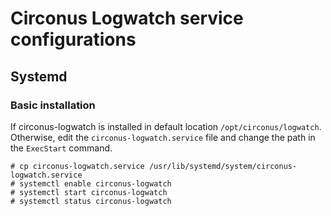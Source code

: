 # Circonus Logwatch service configurations

## Systemd

### Basic installation

If circonus-logwatch is installed in default location `/opt/circonus/logwatch`. Otherwise, edit the `circonus-logwatch.service` file and change the path in the `ExecStart` command.

```
# cp circonus-logwatch.service /usr/lib/systemd/system/circonus-logwatch.service
# systemctl enable circonus-logwatch
# systemctl start circonus-logwatch
# systemctl status circonus-logwatch
```
